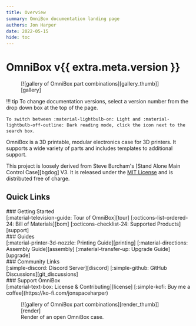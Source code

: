 ```yaml
---
title: Overview
summary: OmniBox documentation landing page
authors: Jon Harper
date: 2022-05-15
hide: toc
---
```

# OmniBox v{{ extra.meta.version }}

<figure markdown class="jh-cover-img">
  [![gallery of OmniBox part combinations][gallery_thumb]][gallery]
</figure>

!!! tip
    To change documentation versions, select a version number from the drop down box at the top of the page.

    To switch between :material-lightbulb-on: Light and :material-lightbulb-off-outline: Dark reading mode, click the icon next to the search box.

OmniBox is a 3D printable, modular electronics case for 3D printers. It supports a wide variety of parts and includes templates to additional support.

This project is loosely derived from Steve Burcham's [Stand Alone Main Control Case][bgdog] V3. It is released under the
[MIT License][license] and is distributed free of charge.

## Quick Links

<div markdown class="grid">
<div markdown class="card">
### Getting Started

<div markdown class="jh-grid-container jh-grid-1 jh-link-grid">
[:material-television-guide: Tour of OmniBox][tour]
[:octicons-list-ordered-24: Bill of Materials][bom]
[:octicons-checklist-24: Supported Products][support]
</div>
</div>
<div markdown class="card">
### Guides

<div markdown class="jh-grid-container jh-grid-1 jh-link-grid">
[:material-printer-3d-nozzle: Printing Guide][printing]
[:material-directions: Assembly Guide][assembly]
[:material-transfer-up: Upgrade Guide][upgrade]
</div>
</div>
<div markdown class="card">
### Community Links

<div markdown class="jh-grid-container jh-grid-1 jh-link-grid">
[:simple-discord: Discord Server][discord]
[:simple-github: GitHub Discussions][git_discussions]
</div>
</div>
<div markdown class="card">
### Support OmniBox

<div markdown class="jh-grid-container jh-grid-1 jh-link-grid">
[:material-text-box: License & Contributing][license]
[:simple-kofi: Buy me a coffee](https://ko-fi.com/jonspaceharper)
</div>
</div>
</div>

<figure markdown class="jh-cover-img">
  [![gallery of OmniBox part combinations][render_thumb]][render]
<figcaption>Render of an open OmniBox case.</figcaption>
</figure>

[gallery_thumb]: img/examples/0.9.11/banner.webp
[gallery]:       img/examples/0.9.11/banner.png

[render_thumb]: img/examples/0.9.11/render3.webp
[render]:       img/examples/0.9.11/render3.png

[current_release]: history/index.md "Version History (Current Release)"
[tour]:     tour.md                 "Guided Tour"
[support]:  support/index.md        "Supported Parts List"
[bom]:      bom.md                  "Bill of Materials"
[printing]: printing.md             "Printing Guide"
[assembly]: assembly/index.md       "Assembly Guide"
[license]:  license.md              "Contributing and License"
[upgrade]:  upgrade/index.md        "Upgrading Overview"